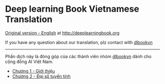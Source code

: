# Deep learning Book Vietnamese Translation

[Original version - English](http://deeplearningbook.org) at http://deeplearningbook.org

If you have any question about our translation, plz contact with [dlbookvn](https://dlbookvn.gitlab.io/about/)

---
Phần dịch này là đóng góp của các thành viên nhóm [dlbookvn](https://dlbookvn.gitlab.io/about/) dành cho cộng đồng AI Việt Nam.

- [Chương 1 - Giới thiệu](./dlbookvn/dlbookvn_chap01.pdf)
- [Chương 2 - Đại số tuyến tính](./dlbookvn/dlbookvn_chap02.pdf)